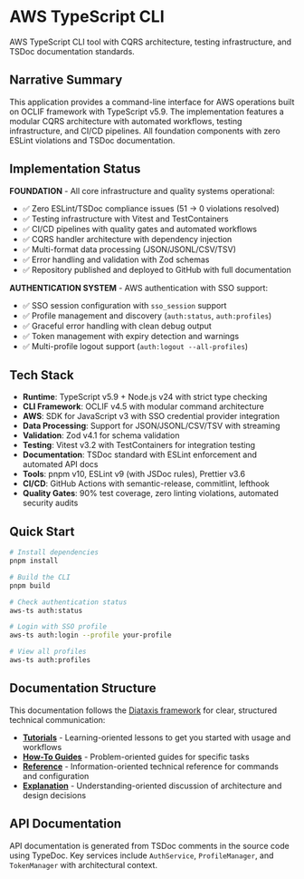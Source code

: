 # AWS TypeScript CLI

AWS TypeScript CLI tool with CQRS architecture,
testing infrastructure, and TSDoc documentation standards.

## Narrative Summary

This application provides a command-line interface for AWS operations built on
OCLIF framework with TypeScript v5.9. The implementation features a modular
CQRS architecture with automated workflows, testing infrastructure,
and CI/CD pipelines. All foundation components with zero ESLint violations
and TSDoc documentation.

## Implementation Status

**FOUNDATION** - All core infrastructure and quality systems operational:

- ✅ Zero ESLint/TSDoc compliance issues (51 → 0 violations resolved)
- ✅ Testing infrastructure with Vitest and TestContainers
- ✅ CI/CD pipelines with quality gates and automated workflows
- ✅ CQRS handler architecture with dependency injection
- ✅ Multi-format data processing (JSON/JSONL/CSV/TSV)
- ✅ Error handling and validation with Zod schemas
- ✅ Repository published and deployed to GitHub with full documentation

**AUTHENTICATION SYSTEM** - AWS authentication with SSO support:

- ✅ SSO session configuration with `sso_session` support
- ✅ Profile management and discovery (`auth:status`, `auth:profiles`)
- ✅ Graceful error handling with clean debug output
- ✅ Token management with expiry detection and warnings
- ✅ Multi-profile logout support (`auth:logout --all-profiles`)

## Tech Stack

- **Runtime**: TypeScript v5.9 + Node.js v24 with strict type checking
- **CLI Framework**: OCLIF v4.5 with modular command architecture
- **AWS**: SDK for JavaScript v3 with SSO credential provider integration
- **Data Processing**: Support for JSON/JSONL/CSV/TSV with streaming
- **Validation**: Zod v4.1 for schema validation
- **Testing**: Vitest v3.2 with TestContainers for integration testing
- **Documentation**: TSDoc standard with ESLint enforcement and automated
  API docs
- **Tools**: pnpm v10, ESLint v9 (with JSDoc rules), Prettier v3.6
- **CI/CD**: GitHub Actions with semantic-release, commitlint, lefthook
- **Quality Gates**: 90% test coverage, zero linting violations, automated
  security audits

## Quick Start

```bash
# Install dependencies
pnpm install

# Build the CLI
pnpm build

# Check authentication status
aws-ts auth:status

# Login with SSO profile
aws-ts auth:login --profile your-profile

# View all profiles
aws-ts auth:profiles
```

## Documentation Structure

This documentation follows the [Diataxis framework](https://diataxis.fr/) for
clear, structured technical communication:

- **[Tutorials](/tutorials/)** - Learning-oriented lessons to get you started
  with usage and workflows
- **[How-To Guides](/how-to/)** - Problem-oriented guides for specific tasks
- **[Reference](/reference/)** - Information-oriented technical reference for
  commands and configuration
- **[Explanation](/explanation/)** - Understanding-oriented discussion of
  architecture and design decisions

## API Documentation

API documentation is generated from TSDoc comments in the source code using
TypeDoc. Key services include `AuthService`, `ProfileManager`, and
`TokenManager` with architectural context.
